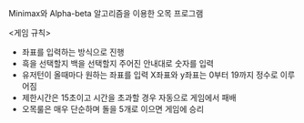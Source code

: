 Minimax와 Alpha-beta  알고리즘을 이용한 오목 프로그램

<게임 규칙>
* 좌표를 입력하는 방식으로 진행 
* 흑을 선택할지 백을 선택할지 주어진 안내대로 숫자를 입력 
* 유저턴이 올때마다 원하는 좌표를 입력 X좌표와 y좌표는 0부터 19까지 정수로 이루어짐
* 제한시간은 15초이고 시간을 초과할 경우 자동으로 게임에서 패배 
* 오목룰은 매우 단순하며 돌을 5개로 이으면 게임에 승리
